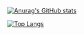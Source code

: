 [![Anurag's GitHub stats](https://github-readme-stats.vercel.app/api?username=Szofiii&show_icons=true&include_all_commits=true&count_private=true)](https://github.com/anuraghazra/github-readme-stats)

[![Top Langs](https://github-readme-stats.vercel.app/api/top-langs/?username=Szofiii&layout=compact)](https://github.com/anuraghazra/github-readme-stats)

